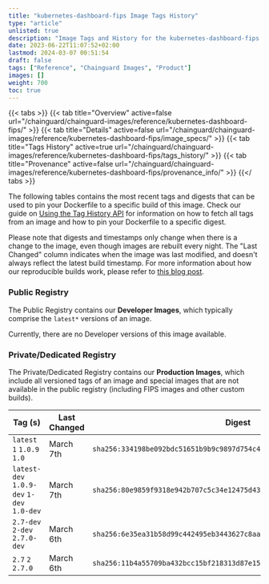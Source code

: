 ```yaml
---
title: "kubernetes-dashboard-fips Image Tags History"
type: "article"
unlisted: true
description: "Image Tags and History for the kubernetes-dashboard-fips Chainguard Image"
date: 2023-06-22T11:07:52+02:00
lastmod: 2024-03-07 00:51:54
draft: false
tags: ["Reference", "Chainguard Images", "Product"]
images: []
weight: 700
toc: true
---
```


{{< tabs >}}
{{< tab title="Overview" active=false url="/chainguard/chainguard-images/reference/kubernetes-dashboard-fips/" >}}
{{< tab title="Details" active=false url="/chainguard/chainguard-images/reference/kubernetes-dashboard-fips/image_specs/" >}}
{{< tab title="Tags History" active=true url="/chainguard/chainguard-images/reference/kubernetes-dashboard-fips/tags_history/" >}}
{{< tab title="Provenance" active=false url="/chainguard/chainguard-images/reference/kubernetes-dashboard-fips/provenance_info/" >}}
{{</ tabs >}}

The following tables contains the most recent tags and digests that can be used to pin your Dockerfile to a specific build of this image. Check our guide on [Using the Tag History API](/chainguard/chainguard-images/using-the-tag-history-api/) for information on how to fetch all tags from an image and how to pin your Dockerfile to a specific digest.

Please note that digests and timestamps only change when there is a change to the image, even though images are rebuilt every night. The "Last Changed" column indicates when the image was last modified, and doesn't always reflect the latest build timestamp. For more information about how our reproducible builds work, please refer to [this blog post](https://www.chainguard.dev/unchained/reproducing-chainguards-reproducible-image-builds).

### Public Registry
The Public Registry contains our **Developer Images**, which typically comprise the `latest*` versions of an image.

Currently, there are no Developer versions of this image available.

### Private/Dedicated Registry
The Private/Dedicated Registry contains our **Production Images**, which include all versioned tags of an image and special images that are not available in the public registry (including FIPS images and other custom builds).

| Tag (s)                                     | Last Changed | Digest                                                                    |
|---------------------------------------------|--------------|---------------------------------------------------------------------------|
|  `latest` `1` `1.0.9` `1.0`                 | March 7th    | `sha256:334198be092bdc51651b9b9c9897d754c40fff5038ee94b476158dda9ab7dd5c` |
|  `latest-dev` `1.0.9-dev` `1-dev` `1.0-dev` | March 7th    | `sha256:80e9859f9318e942b707c5c34e12475d43c041339e4f518d5cfe2209222512c9` |
|  `2.7-dev` `2-dev` `2.7.0-dev`              | March 6th    | `sha256:6e35ea31b58d99c442495eb3443627c8aa740b62e2b47b82dde6dcf99d855955` |
|  `2.7` `2` `2.7.0`                          | March 6th    | `sha256:11b4a55709ba432bcc15bf218313d87e153d64b0436d00c88f61b13d4852ea01` |

